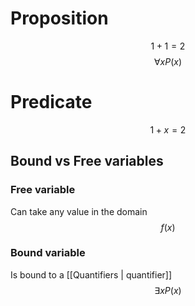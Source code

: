# Proposition
$$
1+1=2
$$
$$
\forall xP(x)
$$
# Predicate
$$
1+x=2
$$

## Bound vs Free variables
### Free variable
Can take any value in the domain
$$
f(x)
$$
### Bound variable
Is bound to a [[Quantifiers | quantifier]]
$$
\exists xP(x)
$$
